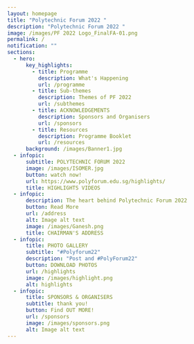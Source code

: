 ```yaml
---
layout: homepage
title: "Polytechnic Forum 2022 "
description: "Polytechnic Forum 2022 "
image: /images/PF 2022 Logo_FinalFA-01.png
permalink: /
notification: ""
sections:
  - hero:
      key_highlights:
        - title: Programme
          description: What's Happening
          url: /programme
        - title: Sub-themes
          description: Themes of PF 2022
          url: /subthemes
        - title: ACKNOWLEDGEMENTS
          description: Sponsors and Organisers
          url: /sponsors
        - title: Resources
          description: Programme Booklet
          url: /resources
      background: /images/Banner1.jpg
  - infopic:
      subtitle: POLYTECHNIC FORUM 2022
      image: /images/ISOMER.jpg
      button: watch now!
      url: https://www.polyforum.edu.sg/highlights/
      title: HIGHLIGHTS VIDEOS
  - infopic:
      description: The heart behind Polytechnic Forum 2022
      button: Read More
      url: /address
      alt: Image alt text
      image: /images/Ganesh.png
      title: CHAIRMAN'S ADDRESS
  - infopic:
      title: PHOTO GALLERY
      subtitle: "#Polyforum22"
      description: "Post and #PolyForum22"
      button: DOWNLOAD PHOTOS
      url: /highlights
      image: /images/highlight.png
      alt: highlights
  - infopic:
      title: SPONSORS & ORGANISERS
      subtitle: thank you!
      button: Find OUT MORE!
      url: /sponsors
      image: /images/sponsors.png
      alt: Image alt text
---
```


